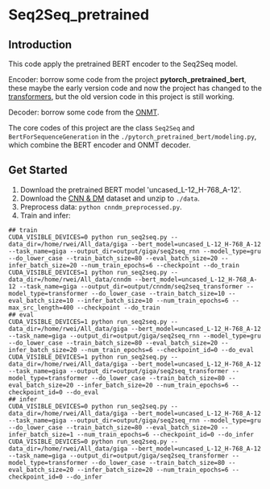# Seq2Seq_pretrained

## Introduction
This code apply the pretrained BERT encoder to the Seq2Seq model.

Encoder: borrow some code from the project **pytorch_pretrained_bert**, these maybe the early version code and now the project has changed to the [transformers](https://github.com/huggingface/transformers), but the old version code in this project is still working.

Decoder: borrow some code from the [ONMT](https://github.com/OpenNMT/OpenNMT-py).

The core codes of this project are the class `Seq2Seq` and `BertForSequenceGeneration` in the `./pytorch_pretrained_bert/modeling.py`, which combine the BERT encoder and ONMT decoder.

## Get Started
1. Download the pretrained BERT model 'uncased_L-12_H-768_A-12'.
2. Download the [CNN & DM](https://github.com/harvardnlp/sent-summary) dataset and unzip to `./data`.
3. Preprocess data: `python cnndm_preprocessed.py`.
4. Train and infer:
```
## train
CUDA_VISIBLE_DEVICES=0 python run_seq2seq.py --data_dir=/home/rwei/All_data/giga --bert_model=uncased_L-12_H-768_A-12 --task_name=giga --output_dir=output/giga/seq2seq_rnn --model_type=gru --do_lower_case --train_batch_size=80 --eval_batch_size=20 --infer_batch_size=20 --num_train_epochs=6 --checkpoint --do_train
CUDA_VISIBLE_DEVICES=1 python run_seq2seq.py --data_dir=/home/rwei/All_data/cnndm --bert_model=uncased_L-12_H-768_A-12 --task_name=giga --output_dir=output/cnndm/seq2seq_transformer --model_type=transformer --do_lower_case --train_batch_size=10 --eval_batch_size=10 --infer_batch_size=10 --num_train_epochs=6 --max_src_length=400 --checkpoint --do_train
## eval
CUDA_VISIBLE_DEVICES=1 python run_seq2seq.py --data_dir=/home/rwei/All_data/giga --bert_model=uncased_L-12_H-768_A-12 --task_name=giga --output_dir=output/giga/seq2seq_rnn --model_type=gru --do_lower_case --train_batch_size=80 --eval_batch_size=20 --infer_batch_size=20 --num_train_epochs=6 --checkpoint_id=0 --do_eval
CUDA_VISIBLE_DEVICES=1 python run_seq2seq.py --data_dir=/home/rwei/All_data/giga --bert_model=uncased_L-12_H-768_A-12 --task_name=giga --output_dir=output/giga/seq2seq_transformer --model_type=transformer --do_lower_case --train_batch_size=80 --eval_batch_size=20 --infer_batch_size=20 --num_train_epochs=6 --checkpoint_id=0 --do_eval
## infer
CUDA_VISIBLE_DEVICES=0 python run_seq2seq.py --data_dir=/home/rwei/All_data/giga --bert_model=uncased_L-12_H-768_A-12 --task_name=giga --output_dir=output/giga/seq2seq_rnn --model_type=gru --do_lower_case --train_batch_size=80 --eval_batch_size=20 --infer_batch_size=1 --num_train_epochs=6 --checkpoint_id=0 --do_infer
CUDA_VISIBLE_DEVICES=0 python run_seq2seq.py --data_dir=/home/rwei/All_data/giga --bert_model=uncased_L-12_H-768_A-12 --task_name=giga --output_dir=output/giga/seq2seq_transformer --model_type=transformer --do_lower_case --train_batch_size=80 --eval_batch_size=20 --infer_batch_size=20 --num_train_epochs=6 --checkpoint_id=0 --do_infer

```
